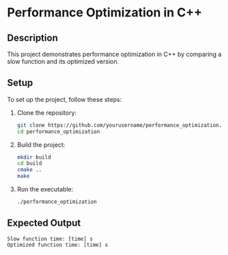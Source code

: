 # Performance Optimization in C++

## Description
This project demonstrates performance optimization in C++ by comparing a slow function and its optimized version.

## Setup
To set up the project, follow these steps:

1. Clone the repository:
    ```bash
    git clone https://github.com/yourusername/performance_optimization.git
    cd performance_optimization
    ```

2. Build the project:
    ```bash
    mkdir build
    cd build
    cmake ..
    make
    ```

3. Run the executable:
    ```bash
    ./performance_optimization
    ```

## Expected Output
    Slow function time: [time] s
    Optimized function time: [time] s
